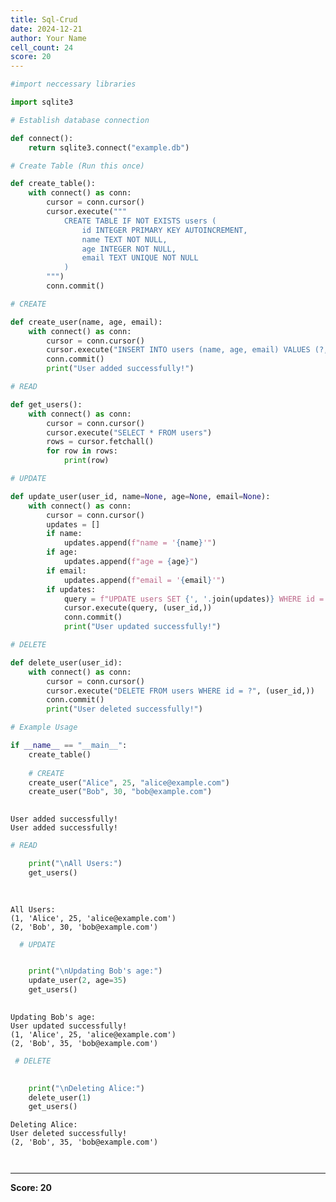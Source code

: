 ```yaml
---
title: Sql-Crud
date: 2024-12-21
author: Your Name
cell_count: 24
score: 20
---
```


```python
#import neccessary libraries
```


```python
import sqlite3
```


```python
# Establish database connection
```


```python
def connect():
    return sqlite3.connect("example.db")
```


```python
# Create Table (Run this once)
```


```python
def create_table():
    with connect() as conn:
        cursor = conn.cursor()
        cursor.execute("""
            CREATE TABLE IF NOT EXISTS users (
                id INTEGER PRIMARY KEY AUTOINCREMENT,
                name TEXT NOT NULL,
                age INTEGER NOT NULL,
                email TEXT UNIQUE NOT NULL
            )
        """)
        conn.commit()
```


```python
# CREATE
```


```python
def create_user(name, age, email):
    with connect() as conn:
        cursor = conn.cursor()
        cursor.execute("INSERT INTO users (name, age, email) VALUES (?, ?, ?)", (name, age, email))
        conn.commit()
        print("User added successfully!")
```


```python
# READ
```


```python
def get_users():
    with connect() as conn:
        cursor = conn.cursor()
        cursor.execute("SELECT * FROM users")
        rows = cursor.fetchall()
        for row in rows:
            print(row)
```


```python
# UPDATE
```


```python
def update_user(user_id, name=None, age=None, email=None):
    with connect() as conn:
        cursor = conn.cursor()
        updates = []
        if name:
            updates.append(f"name = '{name}'")
        if age:
            updates.append(f"age = {age}")
        if email:
            updates.append(f"email = '{email}'")
        if updates:
            query = f"UPDATE users SET {', '.join(updates)} WHERE id = ?"
            cursor.execute(query, (user_id,))
            conn.commit()
            print("User updated successfully!")
```


```python
# DELETE
```


```python
def delete_user(user_id):
    with connect() as conn:
        cursor = conn.cursor()
        cursor.execute("DELETE FROM users WHERE id = ?", (user_id,))
        conn.commit()
        print("User deleted successfully!")

```


```python
# Example Usage
```


```python
if __name__ == "__main__":
    create_table()
    
    # CREATE
    create_user("Alice", 25, "alice@example.com")
    create_user("Bob", 30, "bob@example.com")
    
```

    User added successfully!
    User added successfully!



```python
# READ
```


```python
    print("\nAll Users:")
    get_users()
    
  
```

    
    All Users:
    (1, 'Alice', 25, 'alice@example.com')
    (2, 'Bob', 30, 'bob@example.com')



```python
  # UPDATE
```


```python

    print("\nUpdating Bob's age:")
    update_user(2, age=35)
    get_users()
    

```

    
    Updating Bob's age:
    User updated successfully!
    (1, 'Alice', 25, 'alice@example.com')
    (2, 'Bob', 35, 'bob@example.com')



```python
 # DELETE
```


```python
   
    print("\nDeleting Alice:")
    delete_user(1)
    get_users()
```

    
    Deleting Alice:
    User deleted successfully!
    (2, 'Bob', 35, 'bob@example.com')



```python

```


```python

```


---
**Score: 20**
